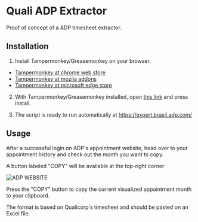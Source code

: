 # Quali ADP Extractor

Proof of concept of a ADP timesheet extractor.

## Installation

1. Install Tampermonkey/Greasemonkey on your browser.
  * [Tampermonkey at chrome web store](https://chrome.google.com/webstore/detail/tampermonkey/dhdgffkkebhmkfjojejmpbldmpobfkfo?hl=en)
  * [Tampermonkey at mozila addons](https://addons.mozilla.org/en-US/firefox/addon/tampermonkey/)
  * [Tampermonkey at microsoft edge store](https://microsoftedge.microsoft.com/addons/detail/tampermonkey/iikmkjmpaadaobahmlepeloendndfphd)

2. With Tampermonkey/Greasemonkey installed, open [this link](https://github.com/AndradeMatheus/ADPQualiExtractor/raw/master/src/ADPQualiExtractor.user.js) and press install.

3. The script is ready to run automatically at https://expert.brasil.adp.com/

## Usage

After a successful login on ADP's appointment website, head over to your appointment history and check out the month you want to copy.

A button labeled "COPY" will be available at the top-right corner

![ADP WEBSITE](https://i.imgur.com/XfcjUEt.png)

Press the "COPY" button to copy the current visualized appointment month to your clipboard.

The format is based on Qualicorp's timesheet and should be pasted on an Excel file.
